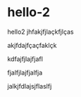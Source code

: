 # hello-2
hello2
jhfakjfjlaçkfjlças





akjfdajfçaçfaklçk


kdfajfjlajfjafl









fjalfjlajfjalfja








jalkjfdlajsjflaslfj
